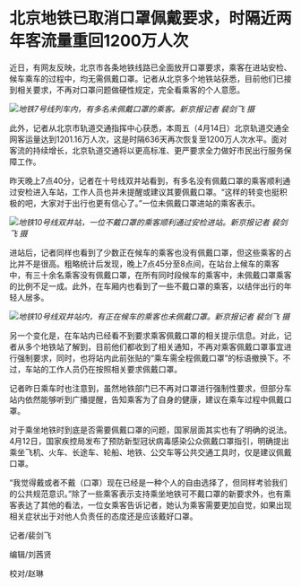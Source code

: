# 北京地铁已取消口罩佩戴要求，时隔近两年客流量重回1200万人次

近日，有网友反映，北京市各条地铁线路已全面放开口罩要求，乘客在进站安检、候车乘车的过程中，均无需佩戴口罩。记者从北京多个地铁站获悉，目前他们已接到相关要求，不再对口罩问题做硬性规定，完全看乘客的个人意愿。

![](https://inews.gtimg.com/newsapp_bt/0/15778106803/1000)_地铁7号线列车内，有多名未佩戴口罩的乘客。新京报记者
裴剑飞 摄_

此外，记者从北京市轨道交通指挥中心获悉，本周五（4月14日）北京轨道交通全网客运量达到1201.16万人次，这是时隔636天再次恢复至1200万人次水平。面对客流的持续增长，北京轨道交通将以更高标准、更严要求全力做好市民出行服务保障工作。

昨天晚上7点40分，记者在十号线双井站看到，有多名没有佩戴口罩的乘客顺利通过安检进入车站，工作人员也并未提醒或建议其要佩戴口罩。“这样的转变也挺积极的吧，大家对于出行也更有信心了。”一位未佩戴口罩进站的乘客表示。

![](https://inews.gtimg.com/newsapp_bt/0/15778106805/1000)_地铁10号线双井站，一位不戴口罩的乘客顺利通过安检进站。新京报记者
裴剑飞 摄_

进站后，记者同样也看到了少数正在候车的乘客也没有佩戴口罩，但这些乘客的占比并不是很高。粗略统计后发现，晚上7点45分至8点间，在站台上候车的乘客中，有三十余名乘客没有佩戴口罩，在所有同时段候车的乘客中，未佩戴口罩乘客的比例不足一成。此外，在车厢内也看到了一些不戴口罩的乘客，以结伴出行的年轻人居多。

![](https://inews.gtimg.com/newsapp_bt/0/15778106808/1000)_地铁10号线双井站内，有正在候车的乘客也未佩戴口罩。新京报记者
裴剑飞 摄_

另一个变化是，在车站内已经看不到要求乘客佩戴口罩的相关提示信息。对此，记者从多个地铁站了解到，目前他们都收到了相关通知，不再对乘客佩戴口罩事宜进行强制要求，同时，也将站内此前张贴的“乘车需全程佩戴口罩”的标语撤换下。不过，车站的工作人员仍在按照相关要求佩戴口罩。

记者昨日乘车时也注意到，虽然地铁部门已不再对口罩进行强制性要求，但部分车站内依然能够听到广播提醒，告知乘客为了自身的健康，建议在乘车过程中佩戴口罩。

对于乘坐地铁时到底是否需要佩戴口罩的问题，国家层面其实也有了明确的说法。4月12日，国家疾控局发布了预防新型冠状病毒感染公众佩戴口罩指引，明确提出乘坐飞机、火车、长途车、轮船、地铁、公交车等公共交通工具时，仅是建议佩戴口罩。

“我觉得戴或者不戴（口罩）现在已经是一种个人的自由选择了，但同样考验我们的公共规范意识。”除了一些乘客表示支持乘坐地铁可不戴口罩的新要求外，也有乘客表达了其他的看法，一位女乘客告诉记者，她认为乘客需要更加自觉，如果出现相关症状出于对他人负责任的态度还是应该戴好口罩。

记者/裴剑飞‍

编辑/刘茜贤

校对/赵琳

